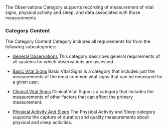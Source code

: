 The Observations Category supports recording of measurement of vital signs, physical activity and
sleep, and data associated with those measurements
<span id='category-content'/>
### Category Content

The Category Content Category includes all requirements for from the following subcategories:
 * [General Observations](general_observations.html)
   This category describes general requirements of all systems for which observations are assessed.

 * [Basic Vital Signs](basic_vital_signs.html)
   Basic Vital Signs is a category that includes just the measurements of the most common vital signs that can be measured for a given user.

 * [Clinical Vital Signs](clinical_vital_signs.html)
   Clinical Vital Signs is a category that includes the measurements of other factors that can affect the primary measurement.

 * [Physical Activity And Sleep](physical_activity_and_sleep.html)
   The Physical Activity and Sleep category supports the capture of duration and quality measurements about physical and sleep activities.

